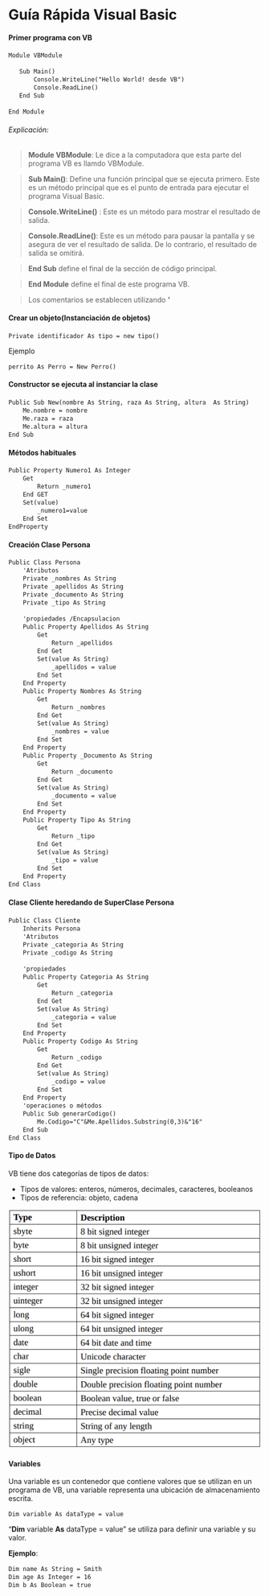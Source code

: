 # Guía Rápida Visual Basic
####  Primer programa con VB
 ```
Module VBModule 
 
    Sub Main() 
        Console.WriteLine("Hello World! desde VB")  
        Console.ReadLine()  
    End Sub 
  
End Module
 ```
###### Explicación:

> **Module VBModule**: Le dice a la computadora que esta parte del programa VB es llamdo VBModule.
 
> **Sub Main()**: Define una función principal que se ejecuta primero. Este es un método principal que es el punto de entrada para ejecutar el programa Visual Basic.

> **Console.WriteLine()** : Este es un método para mostrar el resultado de salida.

> **Console.ReadLine()**: Este es un método para pausar la pantalla y se asegura de
ver el resultado de salida. De lo contrario, el resultado de salida se omitirá.

> **End Sub** define el final de la sección de código principal.

> **End Module** define el final de este programa VB.

> Los comentarios se establecen utilizando **'** 


#### Crear un objeto(Instanciación de objetos)

```
Private identificador As tipo = new tipo()
```

Ejemplo 
 ```
 perrito As Perro = New Perro()
 ```

#### Constructor se ejecuta al instanciar la clase
```
Public Sub New(nombre As String, raza As String, altura  As String)
    Me.nombre = nombre
    Me.raza = raza
    Me.altura = altura
End Sub
```


#### Métodos habituales 
```
Public Property Numero1 As Integer
    Get
        Return _numero1
    End GET
    Set(value)
        _numero1=value
    End Set
EndProperty
```

#### Creación Clase Persona
```
Public Class Persona
    'Atributos
    Private _nombres As String
    Private _apellidos As String
    Private _documento As String
    Private _tipo As String

    'propiedades /Encapsulacion 
    Public Property Apellidos As String
        Get
            Return _apellidos
        End Get
        Set(value As String)
            _apellidos = value
        End Set
    End Property
    Public Property Nombres As String
        Get
            Return _nombres
        End Get
        Set(value As String)
            _nombres = value
        End Set
    End Property
    Public Property _Documento As String
        Get
            Return _documento
        End Get
        Set(value As String)
            _documento = value
        End Set
    End Property
    Public Property Tipo As String
        Get
            Return _tipo
        End Get
        Set(value As String)
            _tipo = value
        End Set
    End Property
End Class
```
#### Clase Cliente heredando de SuperClase Persona
```
Public Class Cliente
    Inherits Persona
    'Atributos
    Private _categoria As String
    Private _codigo As String

    'propiedades
    Public Property Categoria As String
        Get
            Return _categoria
        End Get
        Set(value As String)
            _categoria = value
        End Set
    End Property
    Public Property Codigo As String
        Get
            Return _codigo
        End Get
        Set(value As String)
            _codigo = value
        End Set
    End Property
    'operaciones o métodos
    Public Sub generarCodigo()
        Me.Codigo="C"&Me.Apellidos.Substring(0,3)&"16"
    End Sub
End Class
```

#### Tipo de Datos
VB tiene dos categorías de tipos de datos:
- Tipos de valores: enteros, números, decimales, caracteres, booleanos
- Tipos de referencia: objeto, cadena

![Tipos de datos](images/dataType.png)



#### Variables
Una variable es un contenedor que contiene valores que se utilizan en un programa de VB, una
variable representa una ubicación de almacenamiento escrita.
```
Dim variable As dataType = value
```

“**Dim** variable **As** dataType = value” se utiliza para definir una variable y su valor.

**Ejemplo**:
```
Dim name As String = Smith
Dim age As Integer = 16
Dim b As Boolean = true
```
